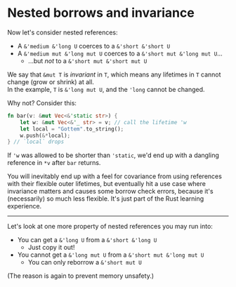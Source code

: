 # Nested borrows and invariance

Now let's consider nested references:
* A `&'medium &'long U` coerces to a `&'short &'short U`
* A `&'medium mut &'long mut U` coerces to a `&'short mut &'long mut U`...
    * ...but *not* to a `&'short mut &'short mut U`

We say that `&mut T` is *invariant* in `T`, which means any lifetimes in `T` cannot change (grow or shrink) at all.  
In the example, `T` is `&'long mut U`, and the `'long` cannot be changed.

Why not?  Consider this:
```rust
fn bar(v: &mut Vec<&'static str>) {
    let w: &mut Vec<&'_ str> = v; // call the lifetime 'w
    let local = "Gottem".to_string();
    w.push(&*local);
} // `local` drops
```
If `'w` was allowed to be shorter than `'static`, we'd end up with a dangling reference in `*v` after `bar` returns.

You will inevitably end up with a feel for covariance from using references with their flexible outer lifetimes,
but eventually hit a use case where invariance matters and causes some borrow check errors, because it's (necessarily) so much less flexible.
It's just part of the Rust learning experience.

---

Let's look at one more property of nested references you may run into:
* You can get a `&'long U` from a `&'short &'long U`
   * Just copy it out!
* You cannot get a `&'long mut U` from a `&'short mut &'long mut U`
   * You can only reborrow a `&'short mut U`

(The reason is again to prevent memory unsafety.)



